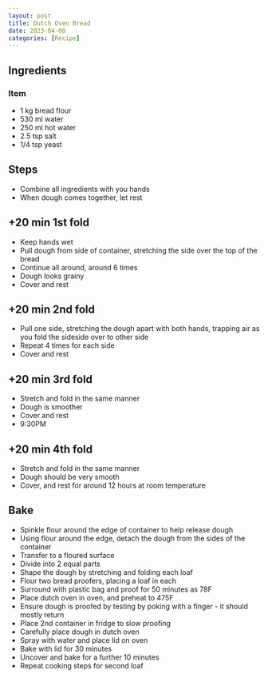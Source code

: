 ```yaml
---
layout: post
title: Dutch Oven Bread
date: 2023-04-08
categories: [Recipe]
---
```


## Ingredients

### Item

* 1 kg bread flour
*	530 ml water
*	250 ml hot water
*	2.5 tsp salt
*	1/4 tsp yeast

## Steps

*	Combine all ingredients with you hands
*	When dough comes together, let rest

## +20 min	1st fold
*	Keep hands wet
*	Pull dough from side of container, stretching the side over the top of the bread
*	Continue all around, around 6 times
*	Dough looks grainy
*	Cover and rest

## +20 min	2nd fold
*	Pull one side, stretching the dough apart with both hands, trapping air as you fold the sideside over to other side
*	Repeat 4 times for each side
*	Cover and rest

## +20 min	3rd fold
*	Stretch and fold in the same manner
*	Dough is smoother
*	Cover and rest
*	9:30PM

## +20 min	4th fold
*	Stretch and fold in the same manner
*	Dough should be very smooth
*	Cover, and rest for around 12 hours at room temperature

## Bake
* Spinkle flour around the edge of container to help release dough
* Using flour around the edge, detach the dough from the sides of the container
*	Transfer to a floured surface
*	Divide into 2 equal parts
*	Shape the dough by stretching and folding each loaf
*	Flour two bread proofers, placing a loaf in each
*	Surround with plastic bag and proof for 50 minutes as 78F
*	Place dutch oven in oven, and preheat to 475F
*	Ensure dough is proofed by testing by poking with a finger - it should mostly return
*	Place 2nd container in fridge to slow proofing
*	Carefully place dough in dutch oven
*	Spray with water and place lid on oven
*	Bake with lid for 30 minutes
*	Uncover and bake for a further 10 minutes
* Repeat cooking steps for second loaf
